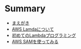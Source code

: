 # Summary

- [まえがき](README.md)
- [AWS Lamdaについて](about-lambda.md)
- [初めてのLambdaプログラミング](first-lambda.md)
- [AWS SAMを使ってみる](first-sam.md)
